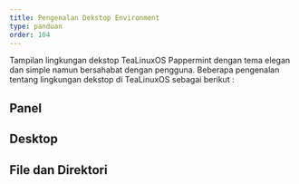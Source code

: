 ```yaml
---
title: Pengenalan Dekstop Environment
type: panduan
order: 104
---
```


 Tampilan lingkungan dekstop TeaLinuxOS Pappermint dengan tema elegan dan simple namun bersahabat dengan pengguna. Beberapa pengenalan tentang lingkungan dekstop di TeaLinuxOS sebagai berikut :

## Panel

## Desktop

## File dan Direktori
